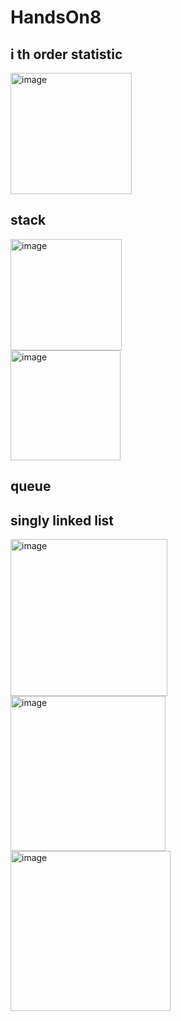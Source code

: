 # HandsOn8

## i th order statistic
<img width="194" alt="image" src="https://github.com/snigdhasuram/HandsOn8/assets/156977256/a342beb7-0501-4a31-98b4-f26b0471a632">

## stack
<img width="178" alt="image" src="https://github.com/snigdhasuram/HandsOn8/assets/156977256/9a51a179-c034-4348-a89c-e4af604075b7">
<br>
<img width="176" alt="image" src="https://github.com/snigdhasuram/HandsOn8/assets/156977256/ff028212-1c4b-4497-9372-a123f226296c">

## queue

## singly linked list
<img width="251" alt="image" src="https://github.com/snigdhasuram/HandsOn8/assets/156977256/a96cfd12-ccb2-43b7-964c-14e034de2db7"> <br>
<img width="248" alt="image" src="https://github.com/snigdhasuram/HandsOn8/assets/156977256/8a87adc5-77fd-43dc-8918-7ac496c1eb64"><br>
<img width="256" alt="image" src="https://github.com/snigdhasuram/HandsOn8/assets/156977256/c1dbee48-7cd3-4257-9fa7-abf39d874062">





